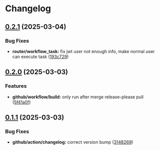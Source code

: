 # Changelog

## [0.2.1](https://github.com/comfy-addons/comfy-station/compare/v0.2.0...v0.2.1) (2025-03-04)


### Bug Fixes

* **router/workflow_task:** fix jwt user not enough info, make normal user can execute task ([193c729](https://github.com/comfy-addons/comfy-station/commit/193c729e8f4ef65eaaed04778f902697f54a69fa))

## [0.2.0](https://github.com/comfy-addons/comfy-station/compare/v0.1.1...v0.2.0) (2025-03-03)


### Features

* **github/workflow/build:** only run after merge release-please pull ([5f41a0f](https://github.com/comfy-addons/comfy-station/commit/5f41a0fda2835941688f949f69ff52fdb2f98787))

## [0.1.1](https://github.com/comfy-addons/comfy-station/compare/v0.1.0...v0.1.1) (2025-03-03)


### Bug Fixes

* **github/action/changelog:** correct version bump ([3148269](https://github.com/comfy-addons/comfy-station/commit/31482691b6a84ec3d66a2c6196ccef26be6739ea))
